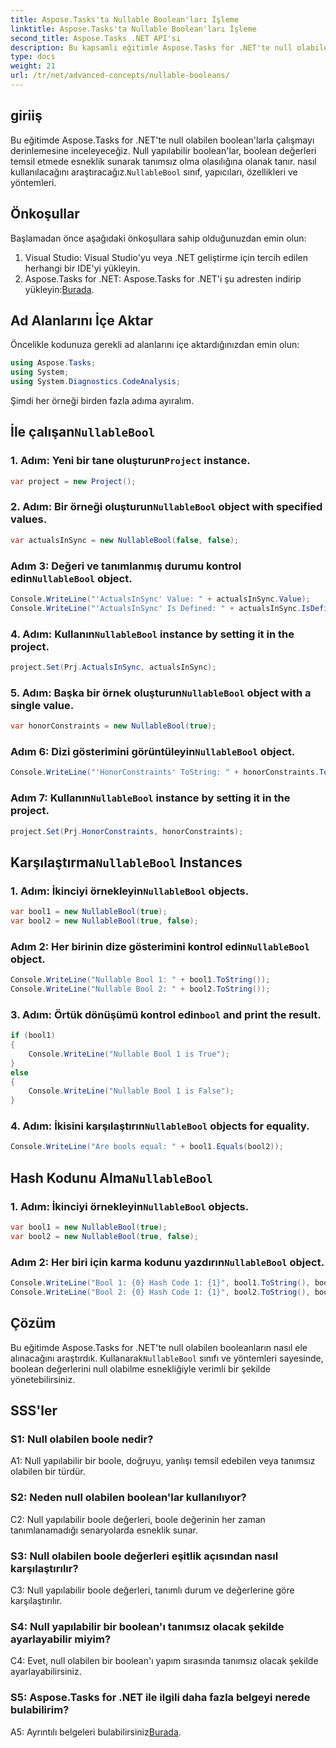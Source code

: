 ```yaml
---
title: Aspose.Tasks'ta Nullable Boolean'ları İşleme
linktitle: Aspose.Tasks'ta Nullable Boolean'ları İşleme
second_title: Aspose.Tasks .NET API'si
description: Bu kapsamlı eğitimle Aspose.Tasks for .NET'te null olabilen booleanları etkili bir şekilde nasıl kullanacağınızı öğrenin. 'NullableBool' sınıfının kullanımında uzmanlaşın ve .NET gelişiminizi geliştirin.
type: docs
weight: 21
url: /tr/net/advanced-concepts/nullable-booleans/
---
```

## giriiş

Bu eğitimde Aspose.Tasks for .NET'te null olabilen boolean'larla çalışmayı derinlemesine inceleyeceğiz. Null yapılabilir boolean'lar, boolean değerleri temsil etmede esneklik sunarak tanımsız olma olasılığına olanak tanır. nasıl kullanılacağını araştıracağız.`NullableBool` sınıf, yapıcıları, özellikleri ve yöntemleri.

## Önkoşullar

Başlamadan önce aşağıdaki önkoşullara sahip olduğunuzdan emin olun:

1. Visual Studio: Visual Studio'yu veya .NET geliştirme için tercih edilen herhangi bir IDE'yi yükleyin.
2.  Aspose.Tasks for .NET: Aspose.Tasks for .NET'i şu adresten indirip yükleyin:[Burada](https://releases.aspose.com/tasks/net/).

## Ad Alanlarını İçe Aktar

Öncelikle kodunuza gerekli ad alanlarını içe aktardığınızdan emin olun:

```csharp
using Aspose.Tasks;
using System;
using System.Diagnostics.CodeAnalysis;


```

Şimdi her örneği birden fazla adıma ayıralım.

##  İle çalışan`NullableBool`

###  1. Adım: Yeni bir tane oluşturun`Project` instance.

```csharp
var project = new Project();
```

###  2. Adım: Bir örneği oluşturun`NullableBool` object with specified values.

```csharp
var actualsInSync = new NullableBool(false, false);
```

###  Adım 3: Değeri ve tanımlanmış durumu kontrol edin`NullableBool` object.

```csharp
Console.WriteLine("'ActualsInSync' Value: " + actualsInSync.Value);
Console.WriteLine("'ActualsInSync' Is Defined: " + actualsInSync.IsDefined);
```

###  4. Adım: Kullanın`NullableBool` instance by setting it in the project.

```csharp
project.Set(Prj.ActualsInSync, actualsInSync);
```

###  5. Adım: Başka bir örnek oluşturun`NullableBool` object with a single value.

```csharp
var honorConstraints = new NullableBool(true);
```

###  Adım 6: Dizi gösterimini görüntüleyin`NullableBool` object.

```csharp
Console.WriteLine("'HonorConstraints' ToString: " + honorConstraints.ToString());
```

###  Adım 7: Kullanın`NullableBool` instance by setting it in the project.

```csharp
project.Set(Prj.HonorConstraints, honorConstraints);
```

##  Karşılaştırma`NullableBool` Instances

###  1. Adım: İkinciyi örnekleyin`NullableBool` objects.

```csharp
var bool1 = new NullableBool(true);
var bool2 = new NullableBool(true, false);
```

###  Adım 2: Her birinin dize gösterimini kontrol edin`NullableBool` object.

```csharp
Console.WriteLine("Nullable Bool 1: " + bool1.ToString());
Console.WriteLine("Nullable Bool 2: " + bool2.ToString());
```

###  3. Adım: Örtük dönüşümü kontrol edin`bool` and print the result.

```csharp
if (bool1)
{
    Console.WriteLine("Nullable Bool 1 is True");
}
else
{
    Console.WriteLine("Nullable Bool 1 is False");
}
```

###  4. Adım: İkisini karşılaştırın`NullableBool` objects for equality.

```csharp
Console.WriteLine("Are bools equal: " + bool1.Equals(bool2));
```

##  Hash Kodunu Alma`NullableBool`

###  1. Adım: İkinciyi örnekleyin`NullableBool` objects.

```csharp
var bool1 = new NullableBool(true);
var bool2 = new NullableBool(true, false);
```

### Adım 2: Her biri için karma kodunu yazdırın`NullableBool` object.

```csharp
Console.WriteLine("Bool 1: {0} Hash Code 1: {1}", bool1.ToString(), bool1.GetHashCode());
Console.WriteLine("Bool 2: {0} Hash Code 1: {1}", bool2.ToString(), bool2.GetHashCode());
```

## Çözüm

 Bu eğitimde Aspose.Tasks for .NET'te null olabilen booleanların nasıl ele alınacağını araştırdık. Kullanarak`NullableBool` sınıfı ve yöntemleri sayesinde, boolean değerlerini null olabilme esnekliğiyle verimli bir şekilde yönetebilirsiniz.

## SSS'ler

### S1: Null olabilen boole nedir?

A1: Null yapılabilir bir boole, doğruyu, yanlışı temsil edebilen veya tanımsız olabilen bir türdür.

### S2: Neden null olabilen boolean'lar kullanılıyor?

C2: Null yapılabilir boole değerleri, boole değerinin her zaman tanımlanamadığı senaryolarda esneklik sunar.

### S3: Null olabilen boole değerleri eşitlik açısından nasıl karşılaştırılır?

C3: Null yapılabilir boole değerleri, tanımlı durum ve değerlerine göre karşılaştırılır.

### S4: Null yapılabilir bir boolean'ı tanımsız olacak şekilde ayarlayabilir miyim?

C4: Evet, null olabilen bir boolean'ı yapım sırasında tanımsız olacak şekilde ayarlayabilirsiniz.

### S5: Aspose.Tasks for .NET ile ilgili daha fazla belgeyi nerede bulabilirim?

 A5: Ayrıntılı belgeleri bulabilirsiniz[Burada](https://reference.aspose.com/tasks/net/).